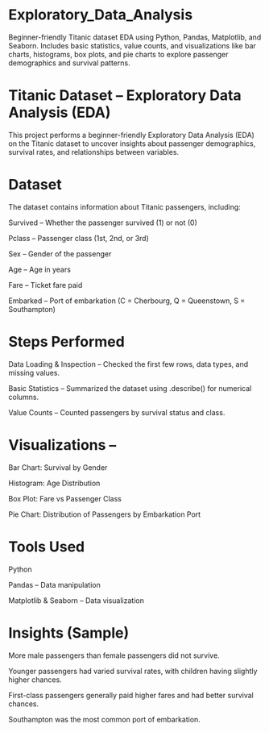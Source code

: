 # Exploratory_Data_Analysis
Beginner-friendly Titanic dataset EDA using Python, Pandas, Matplotlib, and Seaborn. Includes basic statistics, value counts, and visualizations like bar charts, histograms, box plots, and pie charts to explore passenger demographics and survival patterns.

# Titanic Dataset – Exploratory Data Analysis (EDA)
This project performs a beginner-friendly Exploratory Data Analysis (EDA) on the Titanic dataset to uncover insights about passenger demographics, survival rates, and relationships between variables.

# Dataset
The dataset contains information about Titanic passengers, including:

Survived – Whether the passenger survived (1) or not (0)

Pclass – Passenger class (1st, 2nd, or 3rd)

Sex – Gender of the passenger

Age – Age in years

Fare – Ticket fare paid

Embarked – Port of embarkation (C = Cherbourg, Q = Queenstown, S = Southampton)

# Steps Performed
Data Loading & Inspection – Checked the first few rows, data types, and missing values.

Basic Statistics – Summarized the dataset using .describe() for numerical columns.

Value Counts – Counted passengers by survival status and class.

# Visualizations –

Bar Chart: Survival by Gender

Histogram: Age Distribution

Box Plot: Fare vs Passenger Class

Pie Chart: Distribution of Passengers by Embarkation Port

# Tools Used
Python

Pandas – Data manipulation

Matplotlib & Seaborn – Data visualization

# Insights (Sample)
More male passengers than female passengers did not survive.

Younger passengers had varied survival rates, with children having slightly higher chances.

First-class passengers generally paid higher fares and had better survival chances.

Southampton was the most common port of embarkation.


